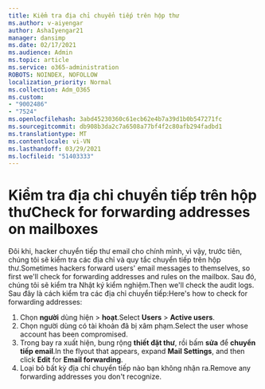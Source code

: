 ```yaml
---
title: Kiểm tra địa chỉ chuyển tiếp trên hộp thư
ms.author: v-aiyengar
author: AshaIyengar21
manager: dansimp
ms.date: 02/17/2021
ms.audience: Admin
ms.topic: article
ms.service: o365-administration
ROBOTS: NOINDEX, NOFOLLOW
localization_priority: Normal
ms.collection: Adm_O365
ms.custom:
- "9002486"
- "7524"
ms.openlocfilehash: 3abd45230360c61ecb62e4b7a39d1b0b547271fc
ms.sourcegitcommit: db908b3da2c7a6508a77bf4f2c80afb294fadbd1
ms.translationtype: MT
ms.contentlocale: vi-VN
ms.lasthandoff: 03/29/2021
ms.locfileid: "51403333"
---
```

# <a name="check-for-forwarding-addresses-on-mailboxes"></a><span data-ttu-id="08e71-102">Kiểm tra địa chỉ chuyển tiếp trên hộp thư</span><span class="sxs-lookup"><span data-stu-id="08e71-102">Check for forwarding addresses on mailboxes</span></span>

<span data-ttu-id="08e71-103">Đôi khi, hacker chuyển tiếp thư email cho chính mình, vì vậy, trước tiên, chúng tôi sẽ kiểm tra các địa chỉ và quy tắc chuyển tiếp trên hộp thư.</span><span class="sxs-lookup"><span data-stu-id="08e71-103">Sometimes hackers forward users' email messages to themselves, so first we'll check for forwarding addresses and rules on the mailbox.</span></span> <span data-ttu-id="08e71-104">Sau đó, chúng tôi sẽ kiểm tra Nhật ký kiểm nghiệm.</span><span class="sxs-lookup"><span data-stu-id="08e71-104">Then we'll check the audit logs.</span></span> <span data-ttu-id="08e71-105">Sau đây là cách kiểm tra các địa chỉ chuyển tiếp:</span><span class="sxs-lookup"><span data-stu-id="08e71-105">Here's how to check for forwarding addresses:</span></span>

1. <span data-ttu-id="08e71-106">Chọn **người** dùng hiện  >  **hoạt**.</span><span class="sxs-lookup"><span data-stu-id="08e71-106">Select **Users** > **Active users**.</span></span>
1. <span data-ttu-id="08e71-107">Chọn người dùng có tài khoản đã bị xâm phạm.</span><span class="sxs-lookup"><span data-stu-id="08e71-107">Select the user whose account has been compromised.</span></span>
1. <span data-ttu-id="08e71-108">Trong bay ra xuất hiện, bung rộng **thiết đặt thư**, rồi bấm **sửa** để **chuyển tiếp email**.</span><span class="sxs-lookup"><span data-stu-id="08e71-108">In the flyout that appears, expand **Mail Settings**, and then click **Edit** for **Email forwarding**.</span></span>
1. <span data-ttu-id="08e71-109">Loại bỏ bất kỳ địa chỉ chuyển tiếp nào bạn không nhận ra.</span><span class="sxs-lookup"><span data-stu-id="08e71-109">Remove any forwarding addresses you don't recognize.</span></span>